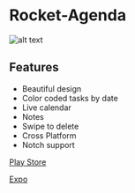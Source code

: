 # Rocket-Agenda

![alt text](https://i.imgur.com/QTAPGUw.png)

## Features

* Beautiful design
* Color coded tasks by date
* Live calendar
* Notes
* Swipe to delete
* Cross Platform
* Notch support

[Play Store](https://play.google.com/store/apps/details?id=com.amargol.rocketagenda)

[Expo](https://expo.io/@shr3y/rocket-agenda)
